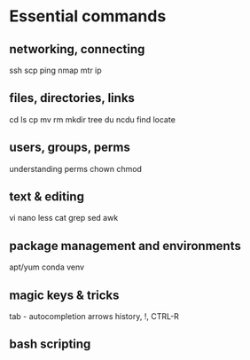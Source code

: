 # Essential commands

## networking, connecting

ssh
scp
ping
nmap
mtr
ip

## files, directories, links

cd
ls
cp
mv
rm
mkdir
tree
du
ncdu
find
locate

## users, groups, perms

understanding perms
chown
chmod


## text & editing

vi
nano
less
cat
grep
sed
awk

## package management and environments

apt/yum
conda
venv


## magic keys & tricks

tab - autocompletion
arrows
history, !, CTRL-R


## bash scripting
